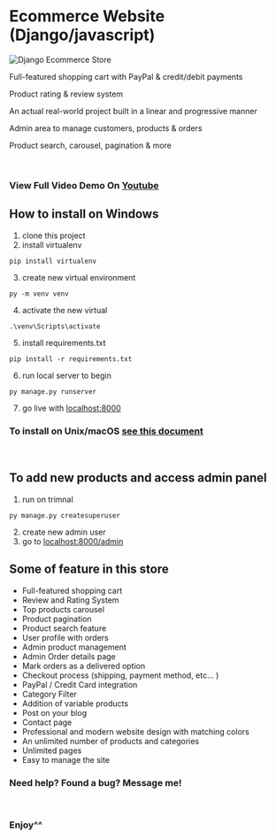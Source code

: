 # Ecommerce Website (Django/javascript)

![Django Ecommerce Store](https://github.com/omarreda22/Django-eCommerce-Store/blob/main/core/static/img/e_shop.PNG)

Full-featured shopping cart with PayPal & credit/debit payments

Product rating & review system

An actual real-world project built in a linear and progressive manner

Admin area to manage customers, products & orders

Product search, carousel, pagination & more

<br>

### View Full Video Demo On [Youtube](https://www.youtube.com/watch?v=lwWEabH0-lY)



## How to install on Windows
1. clone this project
2. install virtualenv
```
pip install virtualenv
```
3. create new virtual environment
```
py -m venv venv
```
4. activate the new virtual
```
.\venv\Scripts\activate
```
5. install requirements.txt
```
pip install -r requirements.txt
```
6. run local server to begin
 ```
 py manage.py runserver
 ```
 7. go live with [localhost:8000](http://localhost:8000/)
 
 ### To install on Unix/macOS  [see this document](https://packaging.python.org/en/latest/guides/installing-using-pip-and-virtual-environments)
 
 
 <br>
 
 
 
 ## To add new products and access admin panel 
 1. run on trimnal 
 ```
 py manage.py createsuperuser
 ```
 2. create new admin user
 2. go to [localhost:8000/admin](http://localhost:8000/admin)


## Some of feature in this store

- Full-featured shopping cart
- Review and Rating System
- Top products carousel
- Product pagination
- Product search feature
- User profile with orders
- Admin product management
- Admin Order details page
- Mark orders as a delivered option
- Checkout process (shipping, payment method, etc... )
- PayPal / Credit Card integration
- Category Filter
- Addition of variable products    
- Post on your blog
- Contact page
- Professional and modern website design with matching colors
- An unlimited number of products and categories
- Unlimited pages 
- Easy to manage the site



### Need help? Found a bug? Message me!



<br>

### Enjoy^^
